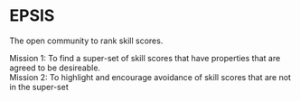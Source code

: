 # EPSIS
The open community to rank skill scores.

Mission 1:  To find a super-set of skill scores that have properties that are agreed to be desireable.  
Mission 2:  To highlight and encourage avoidance of skill scores that are not in the super-set

